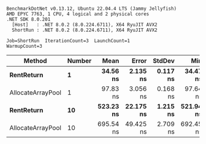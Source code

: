 ```

BenchmarkDotNet v0.13.12, Ubuntu 22.04.4 LTS (Jammy Jellyfish)
AMD EPYC 7763, 1 CPU, 4 logical and 2 physical cores
.NET SDK 8.0.201
  [Host]   : .NET 8.0.2 (8.0.224.6711), X64 RyuJIT AVX2
  ShortRun : .NET 8.0.2 (8.0.224.6711), X64 RyuJIT AVX2

Job=ShortRun  IterationCount=3  LaunchCount=1  
WarmupCount=3  

```
| Method            | Number | Mean      | Error     | StdDev   | Min       | Max       | Allocated |
|------------------ |------- |----------:|----------:|---------:|----------:|----------:|----------:|
| **RentReturn**        | **1**      |  **34.56 ns** |  **2.135 ns** | **0.117 ns** |  **34.47 ns** |  **34.69 ns** |         **-** |
| AllocateArrayPool | 1      |  97.83 ns |  3.056 ns | 0.168 ns |  97.64 ns |  97.94 ns |         - |
| **RentReturn**        | **10**     | **523.23 ns** | **22.175 ns** | **1.215 ns** | **521.94 ns** | **524.36 ns** |         **-** |
| AllocateArrayPool | 10     | 695.54 ns | 49.425 ns | 2.709 ns | 692.45 ns | 697.51 ns |         - |
